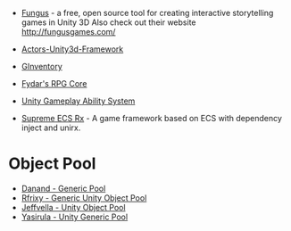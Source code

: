 


* [Fungus](https://github.com/snozbot/fungus) - a free, open source tool for creating interactive storytelling games in Unity 3D Also check out their website http://fungusgames.com/

* [Actors-Unity3d-Framework](https://github.com/dimmpixeye/Actors-Unity3d-Framework)

* [GInventory](https://github.com/mathiassiig/GInventory)

* [Fydar's RPG Core](https://github.com/Fydar/RPGCore)

* [Unity Gameplay Ability System](https://github.com/sjai013/UnityGameplayAbilitySystem)

* [Supreme ECS Rx](https://github.com/yy1985710/SupremeEcsRx) - A game framework based on ECS with dependency inject and unirx.


# Object Pool
* [Danand - Generic Pool](https://github.com/Danand/GenericPool)
* [Rfrixy - Generic Unity Object Pool](https://github.com/Rfrixy/Generic-Unity-Object-Pooler)
* [Jeffvella - Unity Object Pool](https://github.com/jeffvella/UnityObjectPooler)
* [Yasirula - Unity Generic Pool](https://github.com/yasirkula/UnityGenericPool)
